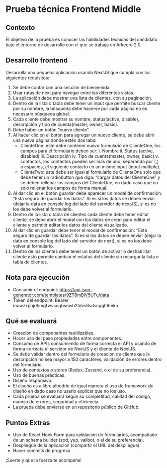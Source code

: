 # Prueba técnica Frontend Middle

## Contexto
El objetivo de la prueba es conocer las habilidades técnicas del candidato bajo el entorno de desarrollo con el que se trabaja en Arkeero 2.0.

## Desarrollo frontend
Desarrolla una pequeña aplicación usando NextJS que cumpla con los siguientes requisitos:

1. Se debe contar con una sección de bienvenida.
2. Usar rutas de next para navegar entre las diferentes vistas.
3. La aplicación debe mostrar una lista de clientes, con su paginación.
4. Dentro de la lista o tabla debe tener un input que permite buscar cliente por su nombre, la búsqueda debe hacerse por cada página no es necesario búsqueda global.
5. Cada cliente debe mostrar su nombre, status(active, disable), descripción y tipo de cuenta(master, owner, basic).
6. Debe haber un botón “nuevo cliente”.
7. Al hacer clic en el botón para agregar un nuevo cliente, se debe abrir una nueva página donde estén dos tabs:
    - ClienteOne: este debe contener nuevo formulario de ClienteOne, los campos para el formulario deben ser:
        i. Nombre
        ii. Status (active, disabled)
        iii. Descripción
        iv. Tipo de cuenta(master, owner, basic)
        v. contactos, los contactos pueden ser más de uno, separando por (,) o espacios, el siguiente contacto en un mismo input (input multiple).
    - ClienteTwo: éste debe ser igual al formulario de ClienteOne solo que debe tener un radiobutton que diga: “cargar datos del ClienteOne” y se deben rellenar los campos del ClienteOne, en dado caso que no solo rellenar los campos de forma manual.
8. Al dar clic en el botón guardar debe aparecer un modal de confirmación: ”Está seguro de guardar los datos”. Si es si los datos se deben enviar (dejar la data en console log del lado del servidor de nextJS), si es no los debe volver al formulario.
9. Dentro de la lista o tabla de clientes cada cliente debe tener editar cliente, se debe abrir el modal con los datos de crear para editar el cliente y permitir editar los datos del cliente visualizado.
10. Al dar clic en guardar debe tener el modal de confirmación: ”Está seguro de guardar los datos”. Si es si los datos se deben enviar (dejar la data en console log del lado del servidor de next), si es no los debe volver al formulario.
11. Dentro de los clientes debe tener un botón de activar o deshabilitar cliente esto permite cambiar el estatus del cliente sin recargar la lista o tabla de clientes.

## Nota para ejecución
- Consumir el endpoint: https://api.json-generator.com/templates/9ZT8mBiV5UFu/data
- Token del endpoint: Bearer muwzxphjdhmgfwvsoqbsnwb2tdvs6sdsnggh6mko

## Qué se evaluará
- Creación de componentes reutilizables.
- Hacer uso del paso propiedades entre componentes.
- Consumo de APIs consumiendo de forma correcta el API y usando de forma correcta el servidor de NextJS y el cliente de NextJS.
- Se debe validar dentro del formulario de creación de cliente que la descripción no sea mayor a 150 caracteres, validación de errores dentro del formulario.
- Uso de contextos o stores (Redux, Zustand, o el de su preferencia).
- Uso de buenas prácticas.
- Diseño responsivo.
- El diseño es a libre albedrío de igual manera el uso de framework de diseño en dado caso no usarlo explicar que no los uso.
- Cada prueba se evaluará según su completitud, calidad del código, manejo de errores, seguridad y eficiencia.
- La prueba debe enviarse en un repositorio público de GitHub.

## Puntos Extras
- Uso de React Hook Form para validación de formularios, acompañado de un schema builder (zod, yup, valibot, o el de su preferencia).
- Despliegue de la aplicación (compartir el URL del despliegue).
- Hacer commits de progreso.

¡Suerte y que la fuerza te acompañe!

